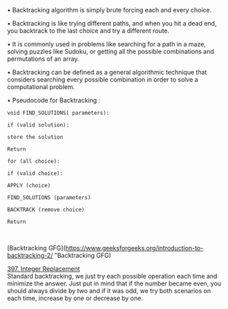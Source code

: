 • Backtracking algorithm is simply brute forcing each and every choice. <br>

• Backtracking is like trying different paths, and when you hit a dead end, you backtrack to the last choice and try a different route. <br>

• It is commonly used in problems like searching for a path in a maze, solving puzzles like Sudoku, or getting all the possible combinations and permutations of an array. <br>

• Backtracking can be defined as a general algorithmic technique that considers searching every possible combination in order to solve a computational problem. <br>

• Pseudocode for Backtracking : <br>
```text
void FIND_SOLUTIONS( parameters):

if (valid solution):

store the solution

Return

for (all choice):

if (valid choice):

APPLY (choice)

FIND_SOLUTIONS (parameters)

BACKTRACK (remove choice)

Return
```

<br>

[Backtracking GFG](https://www.geeksforgeeks.org/introduction-to-backtracking-2/ "Backtracking GFG) <br>


[397. Integer Replacement](https://leetcode.com/problems/integer-replacement/description/ "397. Integer Replacement") <br>
Standard backtracking, we just try each possible operation each time and minimize the answer. Just put in mind that if the number became even, you should always divide by two and if it was odd, we try both scenarios on each time, increase by one or decrease by one.
<br>